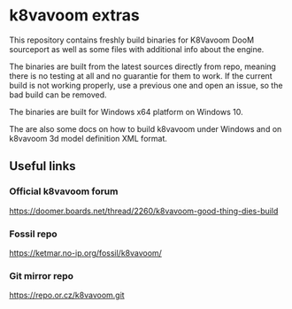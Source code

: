 # k8vavoom extras

This repository contains freshly build binaries for K8Vavoom DooM sourceport as well as some files with additional info about the engine.

The binaries are built from the latest sources directly from repo, meaning there is no testing at all and no guarantie for them to work. If the current build is not working properly, use a previous one and open an issue, so the bad build can be removed.

The binaries are built for Windows x64 platform on Windows 10.   

The are also some docs on how to build k8vavoom under Windows and on k8vavoom 3d model definition XML format.

## Useful links

### Official k8vavoom forum
https://doomer.boards.net/thread/2260/k8vavoom-good-thing-dies-build

### Fossil repo
https://ketmar.no-ip.org/fossil/k8vavoom/

### Git mirror repo
https://repo.or.cz/k8vavoom.git
